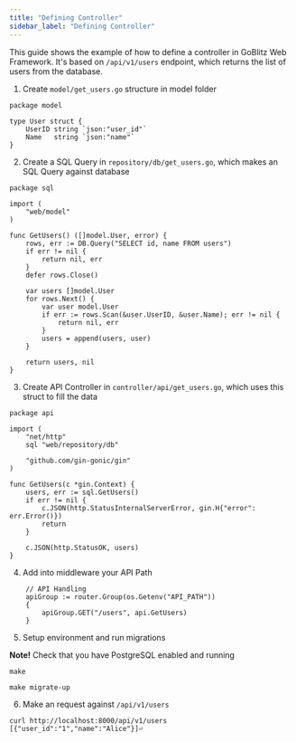 ```yaml
---
title: "Defining Controller"
sidebar_label: "Defining Controller"
---
```


This guide shows the example of how to define a controller in GoBlitz Web Framework. It's based on `/api/v1/users` endpoint, which returns the list of users from the database.

1. Create `model/get_users.go` structure in model folder

```
package model

type User struct {
	UserID string `json:"user_id"`
	Name   string `json:"name"`
}
```

2. Create a SQL Query in `repository/db/get_users.go`, which makes an SQL Query against database

```
package sql

import (
	"web/model"
)

func GetUsers() ([]model.User, error) {
	rows, err := DB.Query("SELECT id, name FROM users")
	if err != nil {
		return nil, err
	}
	defer rows.Close()

	var users []model.User
	for rows.Next() {
		var user model.User
		if err := rows.Scan(&user.UserID, &user.Name); err != nil {
			return nil, err
		}
		users = append(users, user)
	}

	return users, nil
}
```

3. Create API Controller in `controller/api/get_users.go`, which uses this struct to fill the data

```
package api

import (
	"net/http"
	sql "web/repository/db"

	"github.com/gin-gonic/gin"
)

func GetUsers(c *gin.Context) {
	users, err := sql.GetUsers()
	if err != nil {
		c.JSON(http.StatusInternalServerError, gin.H{"error": err.Error()})
		return
	}

	c.JSON(http.StatusOK, users)
}

```

4. Add into middleware your API Path

```
	// API Handling
	apiGroup := router.Group(os.Getenv("API_PATH"))
	{
		apiGroup.GET("/users", api.GetUsers)
	}
```

5. Setup environment and run migrations

**Note!** Check that you have PostgreSQL enabled and running

`make`

`make migrate-up`

6. Make an request against `/api/v1/users`

```
curl http://localhost:8000/api/v1/users
[{"user_id":"1","name":"Alice"}]⏎   
```